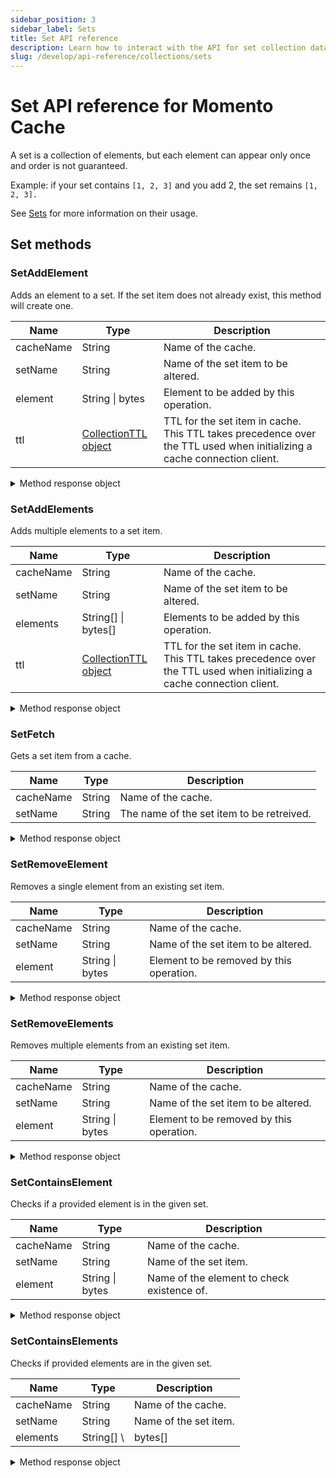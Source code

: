 ```yaml
---
sidebar_position: 3
sidebar_label: Sets
title: Set API reference
description: Learn how to interact with the API for set collection data types in Momento Cache.
slug: /develop/api-reference/collections/sets
---
```


# Set API reference for Momento Cache

A set is a collection of elements, but each element can appear only once and order is not guaranteed.

Example: if your set contains `[1, 2, 3]` and you add 2, the set remains `[1, 2, 3].`

See [Sets](./../datatypes.md#set-collections) for more information on their usage.

## Set methods

### SetAddElement

Adds an element to a set. If the set item does not already exist, this method will create one.

| Name            | Type            | Description                                   |
| --------------- | --------------- | --------------------------------------------- |
| cacheName       | String          | Name of the cache.                            |
| setName         | String          | Name of the set item to be altered. |
| element         | String \| bytes | Element to be added by this operation. |
| ttl             | [CollectionTTL object](./collection-ttl.md) | TTL for the set item in cache. This TTL takes precedence over the TTL used when initializing a cache connection client. |

<details>
  <summary>Method response object</summary>

* Success
* Error

See [response objects](./response-objects.md) for specific information.

</details>

### SetAddElements

Adds multiple elements to a set item.

| Name            | Type         | Description                                   |
| --------------- | ------------ | --------------------------------------------- |
| cacheName       | String       | Name of the cache.                            |
| setName         | String       | Name of the set item to be altered. |
| elements        | String[] \| bytes[] | Elements to be added by this operation. |
| ttl          | [CollectionTTL object](./collection-ttl.md) | TTL for the set item in cache. This TTL takes precedence over the TTL used when initializing a cache connection client. |

<details>
  <summary>Method response object</summary>

* Success
* Error

See [response objects](./response-objects.md) for specific information.

</details>

### SetFetch

Gets a set item from a cache.

| Name            | Type   | Description                                   |
| --------------- | ------ | --------------------------------------------- |
| cacheName       | String | Name of the cache.                            |
| setName         | String | The name of the set item to be retreived.     |

<details>
  <summary>Method response object</summary>

The response object for SetFetch returns three possible options, a cache hit, miss, or an error.

* Hit
    * valueSetBytes(): bytes[]
    * valueSetString(): string[]
    * toString(): string
* Miss
* Error

See [response objects](./response-objects.md) for specific information.

</details>

### SetRemoveElement

Removes a single element from an existing set item.

| Name            | Type            | Description                                   |
| --------------- | --------------- | --------------------------------------------- |
| cacheName       | String          | Name of the cache.                            |
| setName         | String          | Name of the set item to be altered.           |
| element         | String \| bytes | Element to be removed by this operation.   |

<details>
  <summary>Method response object</summary>

* Success
* Error

See [response objects](./response-objects.md) for specific information.

</details>

### SetRemoveElements

Removes multiple elements from an existing set item.

| Name            | Type         | Description                                   |
| --------------- | ------------ | --------------------------------------------- |
| cacheName       | String       | Name of the cache.                            |
| setName         | String       | Name of the set item to be altered. |
| element         | String \| bytes | Element to be removed by this operation.   |

<details>
  <summary>Method response object</summary>

* Success
* Error

See [response objects](./response-objects.md) for specific information.

</details>

### SetContainsElement

Checks if a provided element is in the given set.

| Name      | Type            | Description           |
|-----------| --------------- |-----------------------|
| cacheName | String          | Name of the cache.    |
| setName   | String          | Name of the set item. |
| element   | String \| bytes                 | Name of the element to check existence of.   |

<details>
  <summary>Method response object</summary>

The response object for SetContainsElement returns three possible options, a cache hit, miss, or an error.

* Hit
    * containsElement(): bool
* Miss
* Error

See [response objects](./response-objects.md) for specific information.

</details>

### SetContainsElements

Checks if provided elements are in the given set.

| Name      | Type       | Description           |
|-----------|------------|-----------------------|
| cacheName | String     | Name of the cache.    |
| setName   | String     | Name of the set item. |
| elements  | String[] \ | bytes[]               | Array of element names to check existence of.   |

<details>
  <summary>Method response object</summary>

The response object for SetContainsElements returns three possible options, a cache hit, miss, or an error.

* Hit
    * containsElements(): bool[]
* Miss
* Error

See [response objects](./response-objects.md) for specific information.

</details>
